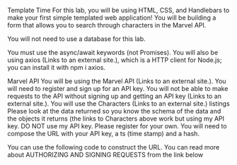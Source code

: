 Template Time
For this lab, you will be using HTML, CSS, and Handlebars to make your first simple templated web application! You will be building a form that allows you to search through characters in the  Marvel API.

You will not need to use a database for this lab. 

You must use the async/await keywords (not Promises). You will also be using axios (Links to an external site.), which is a HTTP client for Node.js; you can install it with npm i axios. 

Marvel API
You will be using the Marvel API (Links to an external site.).  You will need to register and sign up for an API key.  You will not be able to make requests to the API without signing up and getting an API key (Links to an external site.).  You will use the Characters (Links to an external site.) listings  Please look at the data returned so you know the schema of the data and the objects it returns (the links to Characters above work but using my API key.  DO NOT use my API key. Please register for your own.  You will need to compose the URL with your API key, a ts (time stamp) and a hash.  

You can use the following code to construct the URL. You can read more about AUTHORIZING AND SIGNING REQUESTS from the link below
